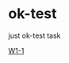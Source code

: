 # ok-test
just ok-test task

[W1-1](https://github.com/ZWJKFLC/ok-test/tree/main/W1-1/W1-1_README.md)